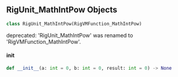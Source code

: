 ## RigUnit_MathIntPow Objects

```python
class RigUnit_MathIntPow(RigVMFunction_MathIntPow)
```

deprecated: 'RigUnit_MathIntPow' was renamed to 'RigVMFunction_MathIntPow'.

<a id="unreal.RigUnit_MathIntPow.__init__"></a>

#### __init__

```python
def __init__(a: int = 0, b: int = 0, result: int = 0) -> None
```

<a id="unreal.RigVMFunction_MathIntNegate"></a>